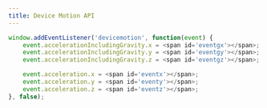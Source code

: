 ```yaml
---
title: Device Motion API
---
```


```javascript
window.addEventListener('devicemotion', function(event) {
    event.accelerationIncludingGravity.x = <span id='eventgx'></span>;
    event.accelerationIncludingGravity.y = <span id='eventgy'></span>;
    event.accelerationIncludingGravity.z = <span id='eventgz'></span>;

    event.acceleration.x = <span id='eventx'></span>;
    event.acceleration.y = <span id='eventy'></span>;
    event.acceleration.z = <span id='eventz'></span>;
}, false);
```

<script>
(function() {

  window.addEventListener("devicemotion",
    function (event) {
      document.getElementById('eventgx').innerHTML(event.accelerationIncludingGravity.x);
      document.getElementById('eventgy').innerHTML(event.accelerationIncludingGravity.y);
      document.getElementById('eventgz').innerHTML(event.accelerationIncludingGravity.z);

      document.getElementById('eventx').innerHTML(event.acceleration.x);
      document.getElementById('eventy').innerHTML(event.acceleration.y);
      document.getElementById('eventz').innerHTML(event.acceleration.z);
    }, true);
})();
</script>
